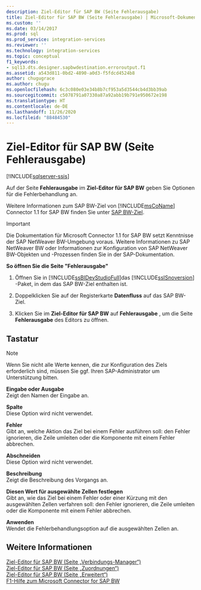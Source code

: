 ```yaml
---
description: Ziel-Editor für SAP BW (Seite Fehlerausgabe)
title: Ziel-Editor für SAP BW (Seite Fehlerausgabe) | Microsoft-Dokumentation
ms.custom: ''
ms.date: 03/14/2017
ms.prod: sql
ms.prod_service: integration-services
ms.reviewer: ''
ms.technology: integration-services
ms.topic: conceptual
f1_keywords:
- sql13.dts.designer.sapbwdestination.erroroutput.f1
ms.assetid: a543d811-0bd2-4890-a0d3-f5fdcd4524b8
author: chugugrace
ms.author: chugu
ms.openlocfilehash: 6c3c080e03e34b8b7cf953a5d3544cb4d3bb39ab
ms.sourcegitcommit: c5078791a07330a87a92abb19b791e950672e198
ms.translationtype: HT
ms.contentlocale: de-DE
ms.lasthandoff: 11/26/2020
ms.locfileid: "88484530"
---
```

# <a name="sap-bw-destination-editor-error-output-page"></a>Ziel-Editor für SAP BW (Seite Fehlerausgabe)

[!INCLUDE[sqlserver-ssis](../../includes/applies-to-version/sqlserver-ssis.md)]


  Auf der Seite **Fehlerausgabe** im **Ziel-Editor für SAP BW** geben Sie Optionen für die Fehlerbehandlung an.  
  
 Weitere Informationen zum SAP BW-Ziel von [!INCLUDE[msCoName](../../includes/msconame-md.md)] Connector 1.1 for SAP BW finden Sie unter [SAP BW-Ziel](../../integration-services/data-flow/sap-bw-destination.md).  
  
> [!IMPORTANT]  
>  Die Dokumentation für Microsoft Connector 1.1 for SAP BW setzt Kenntnisse der SAP NetWeaver BW-Umgebung voraus. Weitere Informationen zu SAP NetWeaver BW oder Informationen zur Konfiguration von SAP NetWeaver BW-Objekten und -Prozessen finden Sie in der SAP-Dokumentation.  
  
 **So öffnen Sie die Seite "Fehlerausgabe"**  
  
1.  Öffnen Sie in [!INCLUDE[ssBIDevStudioFull](../../includes/ssbidevstudiofull-md.md)]das [!INCLUDE[ssISnoversion](../../includes/ssisnoversion-md.md)] -Paket, in dem das SAP BW-Ziel enthalten ist.  
  
2.  Doppelklicken Sie auf der Registerkarte **Datenfluss** auf das SAP BW-Ziel.  
  
3.  Klicken Sie im **Ziel-Editor für SAP BW** auf **Fehlerausgabe** , um die Seite **Fehlerausgabe** des Editors zu öffnen.  
  
## <a name="options"></a>Tastatur  
  
> [!NOTE]  
>  Wenn Sie nicht alle Werte kennen, die zur Konfiguration des Ziels erforderlich sind, müssen Sie ggf. Ihren SAP-Administrator um Unterstützung bitten.  
  
 **Eingabe oder Ausgabe**  
 Zeigt den Namen der Eingabe an.  
  
 **Spalte**  
 Diese Option wird nicht verwendet.  
  
 **Fehler**  
 Gibt an, welche Aktion das Ziel bei einem Fehler ausführen soll: den Fehler ignorieren, die Zeile umleiten oder die Komponente mit einem Fehler abbrechen.  
  
 **Abschneiden**  
 Diese Option wird nicht verwendet.  
  
 **Beschreibung**  
 Zeigt die Beschreibung des Vorgangs an.  
  
 **Diesen Wert für ausgewählte Zellen festlegen**  
 Gibt an, wie das Ziel bei einem Fehler oder einer Kürzung mit den ausgewählten Zellen verfahren soll: den Fehler ignorieren, die Zeile umleiten oder die Komponente mit einem Fehler abbrechen.  
  
 **Anwenden**  
 Wendet die Fehlerbehandlungsoption auf die ausgewählten Zellen an.  
  
## <a name="see-also"></a>Weitere Informationen  
 [Ziel-Editor für SAP BW &#40;Seite „Verbindungs-Manager“&#41;](../../integration-services/data-flow/sap-bw-destination-editor-connection-manager-page.md)   
 [Ziel-Editor für SAP BW &#40;Seite „Zuordnungen“&#41;](../../integration-services/data-flow/sap-bw-destination-editor-mappings-page.md)   
 [Ziel-Editor für SAP BW &#40;Seite „Erweitert“&#41;](../../integration-services/data-flow/sap-bw-destination-editor-advanced-page.md)   
 [F1-Hilfe zum Microsoft Connector for SAP BW](../../integration-services/microsoft-connector-for-sap-bw-f1-help.md)  
  
  
